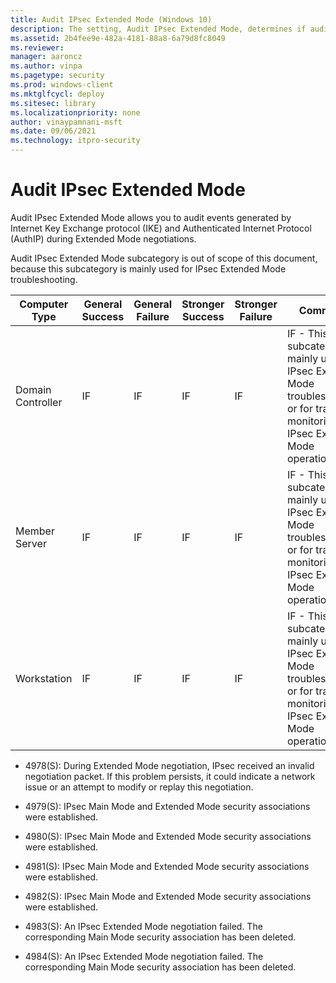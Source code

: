 ```yaml
---
title: Audit IPsec Extended Mode (Windows 10)
description: The setting, Audit IPsec Extended Mode, determines if audit events are generated for the results of IKE protocol and AuthIP during Extended Mode negotiations.
ms.assetid: 2b4fee9e-482a-4181-88a8-6a79d8fc8049
ms.reviewer: 
manager: aaroncz
ms.author: vinpa
ms.pagetype: security
ms.prod: windows-client
ms.mktglfcycl: deploy
ms.sitesec: library
ms.localizationpriority: none
author: vinaypamnani-msft
ms.date: 09/06/2021
ms.technology: itpro-security
---
```


# Audit IPsec Extended Mode


Audit IPsec Extended Mode allows you to audit events generated by Internet Key Exchange protocol (IKE) and Authenticated Internet Protocol (AuthIP) during Extended Mode negotiations.

Audit IPsec Extended Mode subcategory is out of scope of this document, because this subcategory is mainly used for IPsec Extended Mode troubleshooting.

| Computer Type     | General Success | General Failure | Stronger Success | Stronger Failure | Comments |
|-------------------|-----------------|-----------------|------------------|------------------|----------|
| Domain Controller | IF              | IF              | IF               | IF               | IF - This subcategory is mainly used for IPsec Extended Mode troubleshooting, or for tracing or monitoring IPsec Extended Mode operations. |
| Member Server     | IF              | IF              | IF               | IF               | IF - This subcategory is mainly used for IPsec Extended Mode troubleshooting, or for tracing or monitoring IPsec Extended Mode operations. |
| Workstation       | IF              | IF              | IF               | IF               | IF - This subcategory is mainly used for IPsec Extended Mode troubleshooting, or for tracing or monitoring IPsec Extended Mode operations. |

- 4978(S): During Extended Mode negotiation, IPsec received an invalid negotiation packet. If this problem persists, it could indicate a network issue or an attempt to modify or replay this negotiation.

- 4979(S): IPsec Main Mode and Extended Mode security associations were established.

- 4980(S): IPsec Main Mode and Extended Mode security associations were established.

- 4981(S): IPsec Main Mode and Extended Mode security associations were established.

- 4982(S): IPsec Main Mode and Extended Mode security associations were established.

- 4983(S): An IPsec Extended Mode negotiation failed. The corresponding Main Mode security association has been deleted.

- 4984(S): An IPsec Extended Mode negotiation failed. The corresponding Main Mode security association has been deleted.

